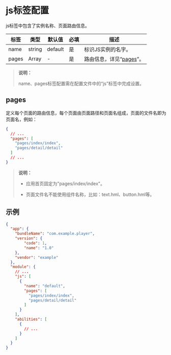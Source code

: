 # js标签配置


js标签中包含了实例名称、页面路由信息。


| 标签    | 类型     | 默认值     | 必填   | 描述                            |
| ----- | ------ | ------- | ---- | ----------------------------- |
| name  | string | default | 是    | 标识JS实例的名字。                    |
| pages | Array  | -       | 是    | 路由信息，详见“[pages](#pages)”。 |


>  **说明：**
>
>  name、pages标签配置需在配置文件中的“js”标签中完成设置。


## pages

定义每个页面的路由信息，每个页面由页面路径和页面名组成，页面的文件名即为页面名，例如：


```json
{
  // ...
  "pages": [
    "pages/index/index",
    "pages/detail/detail"
  ]
  // ...
}
```


>  **说明：**
>
>
>  - 应用首页固定为"pages/index/index"。
>
>  - 页面文件名不能使用组件名称，比如：text.hml、button.hml等。


## 示例


```json
{
  "app": {
    "bundleName": "com.example.player",
    "version": {
        "code": 1,
        "name": "1.0"
    },
    "vendor": "example"
  },
  "module": {
    // ...
    "js": [
      {
        "name": "default",
        "pages": [
          "pages/index/index",
          "pages/detail/detail"
        ]
      }
    ],
    "abilities": [
      {
        // ...
      }
    ]
  }
}
```
